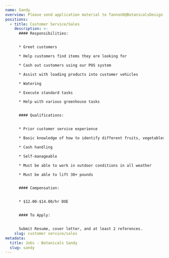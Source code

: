 ```yaml
---
name: Sandy
overview: Please send application material to TannonD@BotanicalsDesign.com
positions:
  - title: Customer Service/Sales
    description: >-
      #### Responsibilities:


      * Greet customers

      * Help customers find items they are looking for

      * Cash out customers using our POS system

      * Assist with loading products into customer vehicles

      * Watering

      * Execute standard tasks

      * Help with various greenhouse tasks


      #### Qualifications:


      * Prior customer service experience

      * Basic knowledge of how to identify different fruits, vegetables, and seasonal flowers.

      * Cash handling

      * Self-manageable

      * Must be able to work in outdoor conditions in all weather

      * Must be able to lift 30+ pounds


      #### Compensation:


      * $12.00-$14.00/hr DOE


      #### To Apply: 


      Submit Resume, cover letter, and at least 2 references.
    slug: customer service/sales
metadata:
  title: Jobs - Botanicals Sandy
  slug: sandy
---
```

